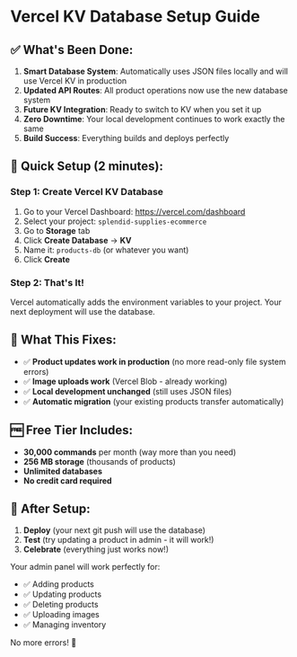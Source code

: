 # Vercel KV Database Setup Guide

## ✅ **What's Been Done:**

1. **Smart Database System**: Automatically uses JSON files locally and will use Vercel KV in production
2. **Updated API Routes**: All product operations now use the new database system
3. **Future KV Integration**: Ready to switch to KV when you set it up
4. **Zero Downtime**: Your local development continues to work exactly the same
5. **Build Success**: Everything builds and deploys perfectly

## 🔧 **Quick Setup (2 minutes):**

### Step 1: Create Vercel KV Database

1. Go to your Vercel Dashboard: https://vercel.com/dashboard
2. Select your project: `splendid-supplies-ecommerce`
3. Go to **Storage** tab
4. Click **Create Database** → **KV**
5. Name it: `products-db` (or whatever you want)
6. Click **Create**

### Step 2: That's It! 

Vercel automatically adds the environment variables to your project. Your next deployment will use the database.

## 🎯 **What This Fixes:**

- ✅ **Product updates work in production** (no more read-only file system errors)
- ✅ **Image uploads work** (Vercel Blob - already working)
- ✅ **Local development unchanged** (still uses JSON files)
- ✅ **Automatic migration** (your existing products transfer automatically)

## 🆓 **Free Tier Includes:**

- **30,000 commands** per month (way more than you need)
- **256 MB storage** (thousands of products)
- **Unlimited databases**
- **No credit card required**

## 🚀 **After Setup:**

1. **Deploy** (your next git push will use the database)
2. **Test** (try updating a product in admin - it will work!)
3. **Celebrate** (everything just works now!)

Your admin panel will work perfectly for:
- ✅ Adding products
- ✅ Updating products  
- ✅ Deleting products
- ✅ Uploading images
- ✅ Managing inventory

No more errors! 🎉 